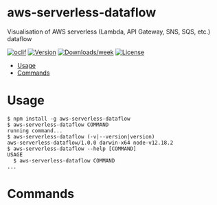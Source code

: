 aws-serverless-dataflow
=======================

Visualisation of AWS serverless (Lambda, API Gateway, SNS, SQS, etc.) dataflow

[![oclif](https://img.shields.io/badge/cli-oclif-brightgreen.svg)](https://oclif.io)
[![Version](https://img.shields.io/npm/v/aws-serverless-dataflow.svg)](https://npmjs.org/package/aws-serverless-dataflow)
[![Downloads/week](https://img.shields.io/npm/dw/aws-serverless-dataflow.svg)](https://npmjs.org/package/aws-serverless-dataflow)
[![License](https://img.shields.io/npm/l/aws-serverless-dataflow.svg)](https://github.com/james-hu/aws-serverless-dataflow/blob/master/package.json)

<!-- toc -->
* [Usage](#usage)
* [Commands](#commands)
<!-- tocstop -->
# Usage
<!-- usage -->
```sh-session
$ npm install -g aws-serverless-dataflow
$ aws-serverless-dataflow COMMAND
running command...
$ aws-serverless-dataflow (-v|--version|version)
aws-serverless-dataflow/1.0.0 darwin-x64 node-v12.18.2
$ aws-serverless-dataflow --help [COMMAND]
USAGE
  $ aws-serverless-dataflow COMMAND
...
```
<!-- usagestop -->
# Commands
<!-- commands -->

<!-- commandsstop -->
